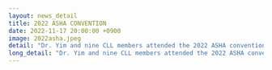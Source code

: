 ```yaml
---
layout: news_detail
title: 2022 ASHA CONVENTION 
date: 2022-11-17 20:00:00 +0900
image: 2022asha.jpeg
detail: "Dr. Yim and nine CLL members attended the 2022 ASHA convention at the Ernest N. Morial Convention Center in New Orleans, LA. The convention was held during November 17-19. Five posters were presented."
long_detail: "Dr. Yim and nine CLL members attended the 2022 ASHA convention at the Ernest N. Morial Convention Center in New Orleans, LA. The convention was held during November 17-19. Five posters were presented."
---
```


